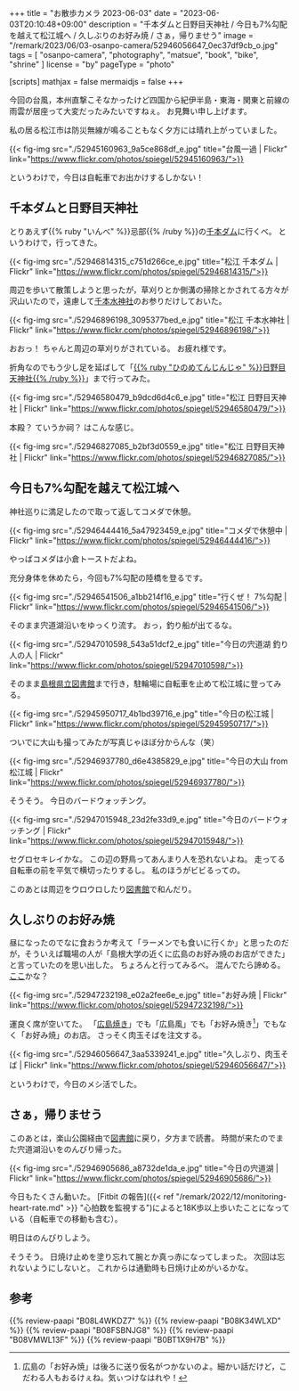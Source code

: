 +++
title = "お散歩カメラ 2023-06-03"
date =  "2023-06-03T20:10:48+09:00"
description = "千本ダムと日野目天神社 / 今日も7%勾配を越えて松江城へ / 久しぶりのお好み焼 / さぁ，帰りませう"
image = "/remark/2023/06/03-osanpo-camera/52946056647_0ec37df9cb_o.jpg"
tags = [ "osanpo-camera", "photography", "matsue", "book", "bike", "shrine" ]
license = "by"
pageType = "photo"

[scripts]
  mathjax = false
  mermaidjs = false
+++

今回の台風，本州直撃こそなかったけど四国から紀伊半島・東海・関東と前線の雨雲が居座って大変だったみたいですねぇ。
お見舞い申し上げます。

私の居る松江市は防災無線が鳴ることもなく夕方には晴れ上がっていました。

{{< fig-img src="./52945160963_9a5ce868df_e.jpg" title="台風一過 | Flickr" link="https://www.flickr.com/photos/spiegel/52945160963/">}}

というわけで，今日は自転車でお出かけするしかない！

## 千本ダムと日野目天神社

とりあえず{{% ruby "いんべ" %}}忌部{{% /ruby %}}の[千本ダム](https://goo.gl/maps/EAzaq1N4fxGfpaa16)に行くべ。
というわけで，行ってきた。

{{< fig-img src="./52946814315_c751d266ce_e.jpg" title="松江 千本ダム | Flickr" link="https://www.flickr.com/photos/spiegel/52946814315/">}}

周辺を歩いて散策しようと思ったが，草刈りとか側溝の掃除とかされてる方々が沢山いたので，遠慮して[千本水神社](https://goo.gl/maps/DxjFa1DwjbU4JtBk9)のお参りだけしておいた。

{{< fig-img src="./52946896198_3095377bed_e.jpg" title="松江 千本水神社 | Flickr" link="https://www.flickr.com/photos/spiegel/52946896198/">}}

おおっ！ ちゃんと周辺の草刈りがされている。
お疲れ様です。

折角なのでもう少し足を延ばして「[{{% ruby "ひのめてんじんじゃ" %}}日野目天神社{{% /ruby %}}](https://goo.gl/maps/Rji9TwrWsBHzqZ7X8)」まで行ってみた。

{{< fig-img src="./52946580479_b9dcd6d4c6_e.jpg" title="松江 日野目天神社 | Flickr" link="https://www.flickr.com/photos/spiegel/52946580479/">}}

本殿？ ていうか祠？ はこんな感じ。

{{< fig-img src="./52946827085_b2bf3d0559_e.jpg" title="松江 日野目天神社 | Flickr" link="https://www.flickr.com/photos/spiegel/52946827085/">}}

## 今日も7%勾配を越えて松江城へ

神社巡りに満足したので取って返してコメダで休憩。

{{< fig-img src="./52946444416_5a47923459_e.jpg" title="コメダで休憩中 | Flickr" link="https://www.flickr.com/photos/spiegel/52946444416/">}}

やっぱコメダは小倉トーストだよね。

充分身体を休めたら，今回も7%勾配の陸橋を登るです。

{{< fig-img src="./52946541506_a1bb214f16_e.jpg" title="行くぜ！ 7%勾配 | Flickr" link="https://www.flickr.com/photos/spiegel/52946541506/">}}

そのまま宍道湖沿いをゆっくり流す。
おっ，釣り船が出てるな。

{{< fig-img src="./52947010598_543a51dcf2_e.jpg" title="今日の宍道湖 釣り人の人 | Flickr" link="https://www.flickr.com/photos/spiegel/52947010598/">}}

そのまま[島根県立図書館]まで行き，駐輪場に自転車を止めて松江城に登ってみる。

{{< fig-img src="./52945950717_4b1bd39716_e.jpg" title="今日の松江城 | Flickr" link="https://www.flickr.com/photos/spiegel/52945950717/">}}

ついでに大山も撮ってみたが写真じゃほぼ分からんな（笑）

{{< fig-img src="./52946937780_d6e4385829_e.jpg" title="今日の大山 from 松江城 | Flickr" link="https://www.flickr.com/photos/spiegel/52946937780/">}}

そうそう。
今日のバードウォッチング。

{{< fig-img src="./52947015948_23d2fe33d9_e.jpg" title="今日のバードウォッチング | Flickr" link="https://www.flickr.com/photos/spiegel/52947015948/">}}

セグロセキレイかな。
この辺の野鳥ってあんまり人を恐れないよね。
走ってる自転車の前を平気で横切ったりするし。
私のほうがビビるっての。

このあとは周辺をウロウロしたり[図書館][島根県立図書館]で和んだり。

## 久しぶりのお好み焼

昼になったのでなに食おうか考えて「ラーメンでも食いに行くか」と思ったのだが，そういえば職場の人が「島根大学の近くに広島のお好み焼のお店ができた」と言っていたのを思い出した。
ちょろんと行ってみるべ。
混んでたら諦める。
[ここ](https://goo.gl/maps/2bK3UuDCSs5r6yZf9)かな？

{{< fig-img src="./52947232198_e02a2fee6e_e.jpg" title="お好み焼 | Flickr" link="https://www.flickr.com/photos/spiegel/52947232198/">}}

運良く席が空いてた。
「[広島焼き](https://nikkan-spa.jp/1916810 "広島で「広島焼き」がタブー扱いされる理由を探る。「口にしたら生きては帰れない」 | 日刊SPA!")」でも「広島風」でも「お好み焼き[^o1]」でもなく「お好み焼」のお店。
さっそく肉玉そばを注文する。

[^o1]: 広島の「お好み焼」は後ろに送り仮名がつかないのよ。細かい話だけど，こだわる人もおるけぇね。気ぃつけなはれや！

{{< fig-img src="./52946056647_3aa5339241_e.jpg" title="久しぶり、肉玉そば | Flickr" link="https://www.flickr.com/photos/spiegel/52946056647/">}}

というわけで，今日のメシ活でした。

## さぁ，帰りませう

このあとは，楽山公園経由で[図書館][島根県立図書館]に戻り，夕方まで読書。
時間が来たのでまた宍道湖沿いをのんびり帰った。

{{< fig-img src="./52946905686_a8732de1da_e.jpg" title="今日の宍道湖 | Flickr" link="https://www.flickr.com/photos/spiegel/52946905686/">}}

今日もたくさん動いた。
[Fitbit の報告]({{< ref "/remark/2022/12/monitoring-heart-rate.md" >}} "心拍数を監視する")によると18K歩以上歩いたことになっている（自転車での移動も含む）。

明日はのんびりしよう。

そうそう。
日焼け止めを塗り忘れて腕とか真っ赤になってしまった。
次回は忘れないようにしないと。
これからは通勤時も日焼け止めがいるかな。

[島根県立図書館]: https://www.library.pref.shimane.lg.jp/

## 参考

{{% review-paapi "B08L4WKDZ7" %}} <!-- PowerShot ZOOM -->
{{% review-paapi "B08K34WLXD" %}} <!-- ステムバッグ（stem bag） -->
{{% review-paapi "B08FSBNJG8" %}} <!-- Fitbit Inspire2 -->
{{% review-paapi "B08VMWL13F" %}} <!-- VAAM -->
{{% review-paapi "B0BT1X9H7B" %}} <!-- 日焼け止め -->

<!-- eof -->
